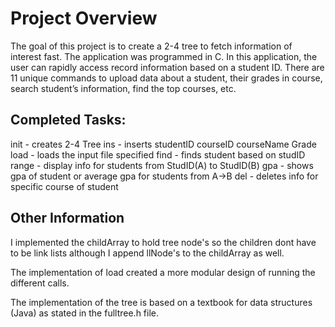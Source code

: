 # Project Overview

The goal of this project is to create a 2-4 tree to fetch information of interest fast. The application was programmed in C. In this application, the user can rapidly access record information based on a student ID. There are 11 unique commands to upload data about a student, their grades in course, search student’s information, find the top courses, etc. 



## Completed Tasks:

init - creates 2-4 Tree
ins - inserts studentID courseID courseName Grade
load - loads the input file specified
find - finds student based on studID
range - display info for students from StudID(A) to StudID(B)
gpa - shows gpa of student or average gpa for students from A->B
del - deletes info for specific course of student

## Other Information

I implemented the childArray to hold tree node's so the children dont have to be link lists although I append llNode's to the childArray as well. 

The implementation of load created a more modular design of running the different calls.

The implementation of the tree is based on a textbook for data structures (Java) as stated in the fulltree.h file. 


